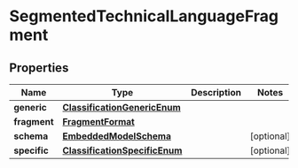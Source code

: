 
# SegmentedTechnicalLanguageFragment

## Properties
Name | Type | Description | Notes
------------ | ------------- | ------------- | -------------
**generic** | [**ClassificationGenericEnum**](ClassificationGenericEnum) |  | 
**fragment** | [**FragmentFormat**](FragmentFormat) |  | 
**schema** | [**EmbeddedModelSchema**](EmbeddedModelSchema) |  |  [optional]
**specific** | [**ClassificationSpecificEnum**](ClassificationSpecificEnum) |  |  [optional]



